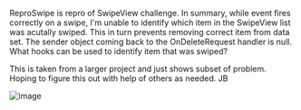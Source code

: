 ReproSwipe is repro of SwipeView challenge. In summary, while event fires correctly on a swipe, I'm unable to identify which item in the SwipeView list was acutally swiped. This in turn prevents removing correct item from data set. The sender object coming back to the OnDeleteRequest handler is null. What hooks can be used to identify item that was swiped?

This is taken from a larger project and just shows subset of problem. Hoping to figure this out with help of others as needed. JB

![image](https://user-images.githubusercontent.com/13039619/166061860-644329b4-4055-4000-b84e-7dda6c470351.png)
